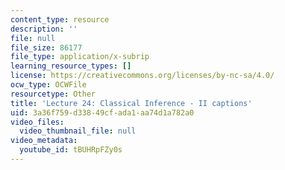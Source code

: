 ```yaml
---
content_type: resource
description: ''
file: null
file_size: 86177
file_type: application/x-subrip
learning_resource_types: []
license: https://creativecommons.org/licenses/by-nc-sa/4.0/
ocw_type: OCWFile
resourcetype: Other
title: 'Lecture 24: Classical Inference - II captions'
uid: 3a36f759-d338-49cf-ada1-aa74d1a782a0
video_files:
  video_thumbnail_file: null
video_metadata:
  youtube_id: tBUHRpFZy0s
---
```

